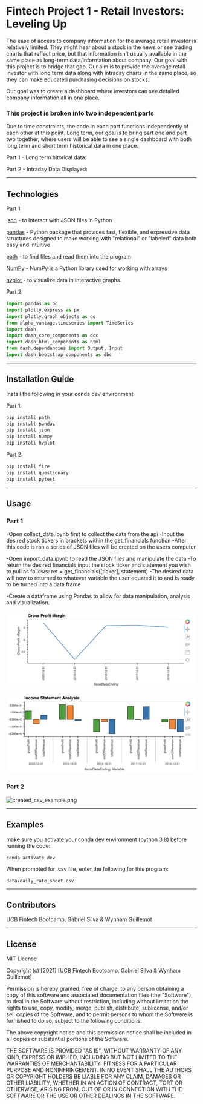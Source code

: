 # Fintech Project 1 - Retail Investors: Leveling Up

The ease of access to company information for the average retail investor is relatively limited. They might hear about a stock in the news or see trading charts that reflect price, but that information isn't usually available in the same place as long-term data/information about company. Our goal with this project is to bridge that gap. Our aim is to provide the average retail investor with long term data along with intraday charts in the same place, so they can make educated purchasing decisions on stocks.

Our goal was to create a dashboard where investors can see detailed company information all in one place. 

### This project is broken into two independent parts
Due to time constraints, the code in each part functions independently of each other at this point. Long term, our goal is to bring part one and part two together, where users will be able to see a single dashboard with both long term and short term historical data in one place.

Part 1 - Long term hitorical data:

Part 2 - Intraday Data Displayed:

---

## Technologies

Part 1:

[json](json) - to interact with JSON files in Python

[pandas](pandas) - Python package that provides fast, flexible, and expressive data structures designed to make working with "relational" or "labeled" data both   easy and intuitive

[path](path) - to find files and read them into the program

[NumPy](NumPy) - NumPy is a Python library used for working with arrays

[hvplot](hvplot) - to visualize data in interactive graphs.


Part 2:


```python
import pandas as pd
import plotly.express as px
import plotly.graph_objects as go
from alpha_vantage.timeseries import TimeSeries 
import dash                               
import dash_core_components as dcc
import dash_html_components as html
from dash.dependencies import Output, Input
import dash_bootstrap_components as dbc  
```

---

## Installation Guide

Install the following in your conda dev environment

Part 1:

```python
pip install path
pip install pandas
pip install json
pip install numpy
pip install hvplot
```
Part 2: 

```python
pip install fire
pip install questionary
pip install pytest
```

---

## Usage

### Part 1 
-Open collect_data.ipynb first to collect the data from the api
-Input the desired stock tickers in brackets within the get_financials function
-After this code is ran a series of JSON files will be created on the users computer

-Open import_data.ipynb to read the JSON files and manipulate the data
-To return the desired financials input the stock ticker and statement you wish to pull as follows:  ret = get_financials([ticker], statement)
-The desired data will now to returned to whatever variable the user equated it to and is ready to be turned into a data frame

-Create a dataframe using Pandas to allow for data manipulation, analysis and visualization. 

![usage_example_1.png](usage_example_1.png)

![usage_example_2.png](usage_example_2.png)


### Part 2

![created_csv_example.png](created_csv_example.png)

---

## Examples

make sure you activate your conda dev environment (python 3.8) before running the code:
```
conda activate dev
```
When prompted for .csv file, enter the following for this program:
```
data/daily_rate_sheet.csv
```

---

## Contributors

UCB Fintech Bootcamp, Gabriel Silva & Wynham Guillemot 

---

## License

MIT License

Copyright (c) [2021] [UCB Fintech Bootcamp, Gabriel Silva & Wynham Guillemot]

Permission is hereby granted, free of charge, to any person obtaining a copy
of this software and associated documentation files (the "Software"), to deal
in the Software without restriction, including without limitation the rights
to use, copy, modify, merge, publish, distribute, sublicense, and/or sell
copies of the Software, and to permit persons to whom the Software is
furnished to do so, subject to the following conditions:

The above copyright notice and this permission notice shall be included in all
copies or substantial portions of the Software.

THE SOFTWARE IS PROVIDED "AS IS", WITHOUT WARRANTY OF ANY KIND, EXPRESS OR
IMPLIED, INCLUDING BUT NOT LIMITED TO THE WARRANTIES OF MERCHANTABILITY,
FITNESS FOR A PARTICULAR PURPOSE AND NONINFRINGEMENT. IN NO EVENT SHALL THE
AUTHORS OR COPYRIGHT HOLDERS BE LIABLE FOR ANY CLAIM, DAMAGES OR OTHER
LIABILITY, WHETHER IN AN ACTION OF CONTRACT, TORT OR OTHERWISE, ARISING FROM,
OUT OF OR IN CONNECTION WITH THE SOFTWARE OR THE USE OR OTHER DEALINGS IN THE
SOFTWARE.
